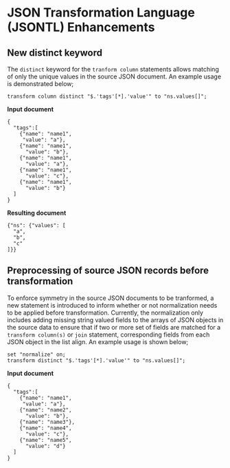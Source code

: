 # JSON Transformation Language (JSONTL) Enhancements

## New distinct keyword

The `distinct` keyword for the `tranform column` statements allows matching of only the unique values in the source JSON document. An example usage is 
demonstrated below;


```text
transform column distinct "$.'tags'[*].'value'" to "ns.values[]";
```

**Input document**

```text
{
  "tags":[
    {"name": "name1",
     "value": "a"},
    {"name": "name1",
      "value": "b"},
    {"name": "name1",
      "value": "a"},
    {"name": "name1",
      "value": "c"},
    {"name": "name1",
      "value": "b"}
  ]
}

```
**Resulting document**

```text
{"ns": {"values": [
  "a",
  "b",
  "c"
]}}
```

## Preprocessing of source JSON records before transformation

To enforce symmetry in the source JSON documents to be tranformed, a new statement is introduced to inform whether or not normalization needs to be applied before transformation. Currently, the normalization only includes adding missing string valued fields to the arrays of JSON objects in the source data to ensure that if two or more set of fields are matched for a `transform column(s)` or `join` statement, corresponding fields from each JSON object in the list align. An example usage is shown below;

```text
set "normalize" on;
transform distinct "$.'tags'[*].'value'" to "ns.values[]";
```


**Input document**

```text
{
  "tags":[
    {"name": "name1",
     "value": "a"},
    {"name": "name2",
      "value": "b"},
    {"name": "name3"},
    {"name": "name4",
      "value": "c"},
    {"name": "name5",
      "value": "d"}
  ]
}

```
